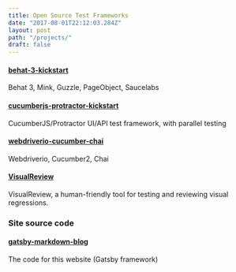 ```yaml
---
title: Open Source Test Frameworks
date: "2017-08-01T22:12:03.284Z"
layout: post
path: "/projects/"
draft: false
---
```


#### [behat-3-kickstart](https://github.com/jaffamonkey/behat-3-kickstart)

Behat 3, Mink, Guzzle, PageObject, Saucelabs

#### [cucumberjs-protractor-kickstart](https://github.com/jaffamonkey/cucumberjs-protractor-kickstart)

CucumberJS/Protractor UI/API test framework, with parallel testing

#### [webdriverio-cucumber-chai](https://github.com/jaffamonkey/webdriverio-cucumber-chai)

Webdriverio, Cucumber2, Chai

#### [VisualReview](https://github.com/jaffamonkey/VisualReview.git)

VisualReview, a human-friendly tool for testing and reviewing visual regressions.

### Site source code

#### [gatsby-markdown-blog](https://github.com/jaffamonkey/jaffamonkey-gatsby-main2.git)

The code for this website (Gatsby framework)


